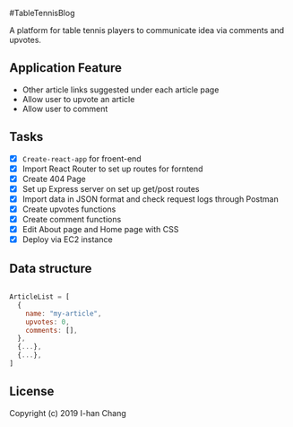 #TableTennisBlog

 A platform for table tennis players to communicate idea via comments and upvotes.


## Application Feature

   - Other article links suggested under each article page
   - Allow user to upvote an article 
   - Allow user to comment 

## Tasks

  - [x] `Create-react-app` for froent-end
  - [x] Import React Router to set up routes for forntend
  - [x] Create 404 Page 
  - [x] Set up Express server on set up get/post routes  
  - [x] Import data in JSON format and check request logs  through Postman
  - [x] Create upvotes functions
  - [x] Create comment functions
  - [x] Edit About page and Home page with CSS
  - [x] Deploy via EC2 instance

## Data structure 

```javascript 

ArticleList = [
  {
	name: "my-article",
	upvotes: 0,
	comments: [],
  },
  {...},
  {...},
]

```  
## License
  
Copyright (c) 2019 I-han Chang
